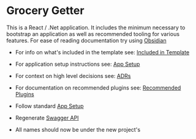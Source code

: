 # Grocery Getter

This is a React / .Net application. It includes the minimum necessary to bootstrap an application as well as recommended tooling for various features. For ease of reading documentation try using [Obsidian](./docs/application/Setup%20%26%20Development/Obsidian.md)

- For info on what's included in the template see: [Included in Template](./docs/Included%20in%20Template.md)
- For application setup instructions see: [App Setup](./docs/application/Setup%20%26%20Development/App%20Setup.md)
- For context on high level decisions see: [ADRs](./docs/adr/)
- For documentation on recommended plugins see: [Recommended Plugins](./docs/Recommended%20Plugins)


- Follow standard [App Setup](./docs/application/Setup%20%26%20Development/App%20Setup.md)
- Regenerate [Swagger API](./docs/application/Setup%20%26%20Development/Swagger%20API%20Generation.md)
- All names should now be under the new project's